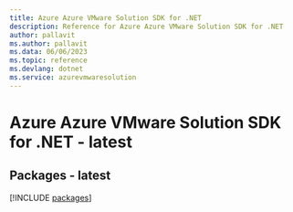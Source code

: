 ```yaml
---
title: Azure Azure VMware Solution SDK for .NET
description: Reference for Azure Azure VMware Solution SDK for .NET
author: pallavit
ms.author: pallavit
ms.data: 06/06/2023
ms.topic: reference
ms.devlang: dotnet
ms.service: azurevmwaresolution
---
```

# Azure Azure VMware Solution SDK for .NET - latest
## Packages - latest
[!INCLUDE [packages](azure-vmware-solution-index.md)]